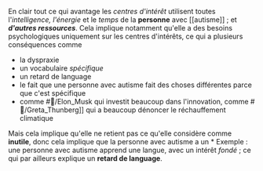 En clair tout ce qui avantage les *centres d'intérêt* utilisent toutes l'*intelligence, l'énergie* et le *temps* de la **personne** avec [[autisme]] ; et ***d'autres ressources***. Cela implique notamment qu'elle a des besoins psychologiques uniquement sur les centres d'intérêts, ce qui a plusieurs conséquences comme
- la dyspraxie
- un vocabulaire *spécifique*
- un retard de language 
- le fait que une personne avec autisme fait des choses différentes parce que c'est spécifique
- comme #👤/Elon_Musk qui investit beaucoup dans l'innovation, comme #👤/Greta_Thunberg]] qui a beaucoup dénoncer le réchauffement climatique 


Mais cela implique qu'elle ne retient pas ce qu'elle considère comme **inutile**, donc cela implique que la personne avec autisme a un *
Exemple : une personne avec autisme apprend une langue, avec un intérêt *fondé* ; ce qui par ailleurs explique un **retard de language**.
